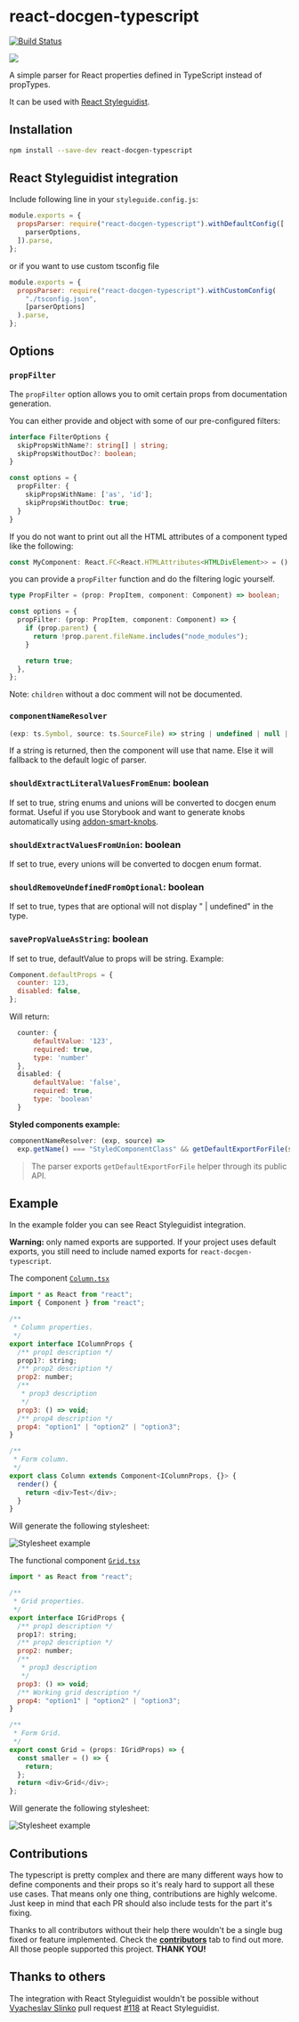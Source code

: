 # react-docgen-typescript

[![Build Status](https://travis-ci.org/styleguidist/react-docgen-typescript.svg)](https://travis-ci.org/styleguidist/react-docgen-typescript)

![](https://nodei.co/npm/react-docgen-typescript.png?downloadRank=true&downloads=true)

A simple parser for React properties defined in TypeScript instead of propTypes.

It can be used with [React Styleguidist](https://github.com/styleguidist/react-styleguidist).

## Installation

```bash
npm install --save-dev react-docgen-typescript
```

## React Styleguidist integration

Include following line in your `styleguide.config.js`:

```javascript
module.exports = {
  propsParser: require("react-docgen-typescript").withDefaultConfig([
    parserOptions,
  ]).parse,
};
```

or if you want to use custom tsconfig file

```javascript
module.exports = {
  propsParser: require("react-docgen-typescript").withCustomConfig(
    "./tsconfig.json",
    [parserOptions]
  ).parse,
};
```

## Options

### `propFilter`

The `propFilter` option allows you to omit certain props from documentation generation.

You can either provide and object with some of our pre-configured filters:

```typescript
interface FilterOptions {
  skipPropsWithName?: string[] | string;
  skipPropsWithoutDoc?: boolean;
}

const options = {
  propFilter: {
    skipPropsWithName: ['as', 'id'];
    skipPropsWithoutDoc: true;
  }
}
```

If you do not want to print out all the HTML attributes of a component typed like the following:

```typescript
const MyComponent: React.FC<React.HTMLAttributes<HTMLDivElement>> = ()...
```

you can provide a `propFilter` function and do the filtering logic yourself.

```typescript
type PropFilter = (prop: PropItem, component: Component) => boolean;

const options = {
  propFilter: (prop: PropItem, component: Component) => {
    if (prop.parent) {
      return !prop.parent.fileName.includes("node_modules");
    }

    return true;
  },
};
```

Note: `children` without a doc comment will not be documented.

### `componentNameResolver`

```typescript
(exp: ts.Symbol, source: ts.SourceFile) => string | undefined | null | false;
```

If a string is returned, then the component will use that name. Else it will fallback to the default logic of parser.

### `shouldExtractLiteralValuesFromEnum`: boolean

If set to true, string enums and unions will be converted to docgen enum format. Useful if you use Storybook and want to generate knobs automatically using [addon-smart-knobs](https://github.com/storybookjs/addon-smart-knobs).

### `shouldExtractValuesFromUnion`: boolean

If set to true, every unions will be converted to docgen enum format.

### `shouldRemoveUndefinedFromOptional`: boolean

If set to true, types that are optional will not display " | undefined" in the type.

### `savePropValueAsString`: boolean

If set to true, defaultValue to props will be string.
Example:

```javascript
Component.defaultProps = {
  counter: 123,
  disabled: false,
};
```

Will return:

```javascript
  counter: {
      defaultValue: '123',
      required: true,
      type: 'number'
  },
  disabled: {
      defaultValue: 'false',
      required: true,
      type: 'boolean'
  }
```

**Styled components example:**

```typescript
componentNameResolver: (exp, source) =>
  exp.getName() === "StyledComponentClass" && getDefaultExportForFile(source);
```

> The parser exports `getDefaultExportForFile` helper through its public API.

## Example

In the example folder you can see React Styleguidist integration.

**Warning:** only named exports are supported. If your project uses default exports, you still need to include named exports for `react-docgen-typescript`.

The component [`Column.tsx`](./examples/react-styleguidist-example/components/Column.tsx)

```javascript
import * as React from "react";
import { Component } from "react";

/**
 * Column properties.
 */
export interface IColumnProps {
  /** prop1 description */
  prop1?: string;
  /** prop2 description */
  prop2: number;
  /**
   * prop3 description
   */
  prop3: () => void;
  /** prop4 description */
  prop4: "option1" | "option2" | "option3";
}

/**
 * Form column.
 */
export class Column extends Component<IColumnProps, {}> {
  render() {
    return <div>Test</div>;
  }
}
```

Will generate the following stylesheet:

![Stylesheet example](https://github.com/styleguidist/react-docgen-typescript/raw/master/stylesheet-example-column.png "Stylesheet example")

The functional component [`Grid.tsx`](./examples/react-styleguidist-example/components/Grid.tsx)

```javascript
import * as React from "react";

/**
 * Grid properties.
 */
export interface IGridProps {
  /** prop1 description */
  prop1?: string;
  /** prop2 description */
  prop2: number;
  /**
   * prop3 description
   */
  prop3: () => void;
  /** Working grid description */
  prop4: "option1" | "option2" | "option3";
}

/**
 * Form Grid.
 */
export const Grid = (props: IGridProps) => {
  const smaller = () => {
    return;
  };
  return <div>Grid</div>;
};
```

Will generate the following stylesheet:

![Stylesheet example](https://github.com/styleguidist/react-docgen-typescript/raw/master/stylesheet-example-grid.png "Stylesheet example")

## Contributions

The typescript is pretty complex and there are many different ways how
to define components and their props so it's realy hard to support all
these use cases. That means only one thing, contributions are highly
welcome. Just keep in mind that each PR should also include tests for
the part it's fixing.

Thanks to all contributors without their help there wouldn't be a single
bug fixed or feature implemented. Check the [**contributors**](https://github.com/styleguidist/react-docgen-typescript/graphs/contributors) tab to find out
more. All those people supported this project. **THANK YOU!**

## Thanks to others

The integration with React Styleguidist wouldn't be possible without [Vyacheslav Slinko](https://github.com/vslinko) pull request [#118](https://github.com/styleguidist/react-styleguidist/pull/118) at React Styleguidist.
